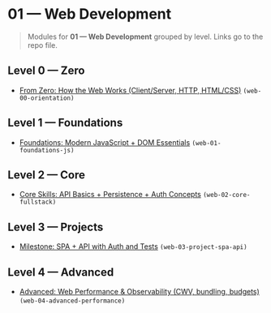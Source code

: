 # 01 — Web Development

> Modules for **01 — Web Development** grouped by level. Links go to the repo file.

## Level 0 — Zero

- [From Zero: How the Web Works (Client/Server, HTTP, HTML/CSS)](https://github.com/AyhamJo7/Zero-2-Pro/blob/main/01-web-development/web-00-orientation.md) `(web-00-orientation)`

## Level 1 — Foundations

- [Foundations: Modern JavaScript + DOM Essentials](https://github.com/AyhamJo7/Zero-2-Pro/blob/main/01-web-development/web-01-foundations-js.md) `(web-01-foundations-js)`

## Level 2 — Core

- [Core Skills: API Basics + Persistence + Auth Concepts](https://github.com/AyhamJo7/Zero-2-Pro/blob/main/01-web-development/web-02-core-fullstack.md) `(web-02-core-fullstack)`

## Level 3 — Projects

- [Milestone: SPA + API with Auth and Tests](https://github.com/AyhamJo7/Zero-2-Pro/blob/main/01-web-development/web-03-project-spa-api.md) `(web-03-project-spa-api)`

## Level 4 — Advanced

- [Advanced: Web Performance & Observability (CWV, bundling, budgets)](https://github.com/AyhamJo7/Zero-2-Pro/blob/main/01-web-development/web-04-advanced-performance.md) `(web-04-advanced-performance)`
